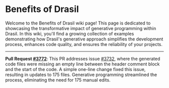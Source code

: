 # Benefits of Drasil

Welcome to the Benefits of Drasil wiki page! This page is dedicated to showcasing the transformative impact of generative programming within Drasil. In this wiki, you'll find a growing collection of examples demonstrating how Drasil's generative approach simplifies the development process, enhances code quality, and ensures the reliability of your projects.

---

**Pull Request [#3772](../issues/3772)**: This PR addresses issue [#3732](../issues/3732), where the generated code files were missing an empty line between the header comment block and the start of the code. A simple one-line change fixed this issue, resulting in updates to 175 files. Generative programming streamlined the process, eliminating the need for 175 manual edits.